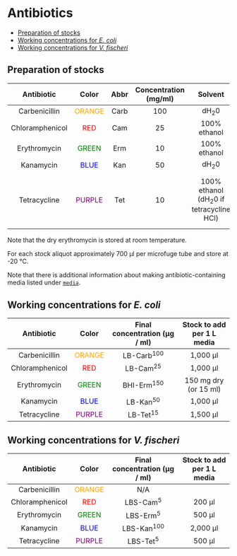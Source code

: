 # Antibiotics

<!-- TOC depthFrom:2 depthTo:6 withLinks:1 updateOnSave:1 orderedList:0 -->

- [Preparation of stocks](#preparation-of-stocks)
- [Working concentrations for *E. coli*](#working-concentrations-for-e-coli)
- [Working concentrations for *V. fischeri*](#working-concentrations-for-v-fischeri)

<!-- /TOC -->


## Preparation of stocks

|   Antibiotic    |               Color                | Abbr | Concentration (mg/ml) |     Solvent     | Stock notes |
|:---------------:|:----------------------------------:|:----:|:---------------------:|:---------------:|:--|
|  Carbenicillin  | <font color='orange'>ORANGE</font> | Carb |          100          | dH<sub>2</sub>0 | Filter |
| Chloramphenicol |    <font color='red'>RED</font>    | Cam  |          25           |  100% ethanol   |   |
|  Erythromycin   |  <font color='green'>GREEN</font>  | Erm  |          10           |  100% ethanol   |   |
|    Kanamycin    |   <font color='blue'>BLUE</font>   | Kan  |          50           | dH<sub>2</sub>0 | Filter |
|  Tetracycline   | <font color='purple'>PURPLE</font> | Tet  |          10           |  100% ethanol (dH<sub>2</sub>0 if tetracycline HCl)   | Filter if dissolved in dH<sub>2</sub>0. Keep dark (foil wrap) |

Note that the dry erythromycin is stored at room temperature.

For each stock aliquot approximately 700 μl per microfuge tube and store at -20 °C.

Note that there is additional information about making antibiotic-containing media listed under [`media`](media.md).



## Working concentrations for *E. coli*

|   Antibiotic    |               Color                | Final concentration (μg / ml) | Stock to add per 1 L media |
|:---------------:|:----------------------------------:|:-----------------------------:|:-:|
|  Carbenicillin  | <font color='orange'>ORANGE</font> |     LB-Carb<sup>100</sup>     | 1,000 μl |
| Chloramphenicol |    <font color='red'>RED</font>    |      LB-Cam<sup>25</sup>      | 1,000 μl |
|  Erythromycin   |  <font color='green'>GREEN</font>  |     BHI-Erm<sup>150</sup>     | 150 mg dry (or 15 ml) |
|    Kanamycin    |   <font color='blue'>BLUE</font>   |      LB-Kan<sup>50</sup>      | 1,000 μl |
|  Tetracycline   | <font color='purple'>PURPLE</font> |      LB-Tet<sup>15</sup>      | 1,500 μl |



## Working concentrations for *V. fischeri*

|   Antibiotic    |               Color                | Final concentration (μg / ml) | Stock to add per 1 L media |
|:---------------:|:----------------------------------:|:-----------------------------:|:-:|
|  Carbenicillin  | <font color='orange'>ORANGE</font> |              N/A              |   |
| Chloramphenicol |    <font color='red'>RED</font>    |      LBS-Cam<sup>5</sup>      | 200 μl |
|  Erythromycin   |  <font color='green'>GREEN</font>  |      LBS-Erm<sup>5</sup>      | 500 μl |
|    Kanamycin    |   <font color='blue'>BLUE</font>   |     LBS-Kan<sup>100</sup>     | 2,000 μl |
|  Tetracycline   | <font color='purple'>PURPLE</font> |     LBS-Tet<sup>5</sup>       | 500 μl |
